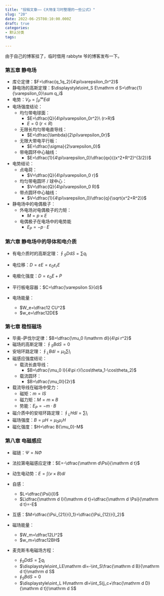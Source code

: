 ```yaml
---
title: "投稿文章——《大物复习时整理的一些公式》"
slug: "20"
date: 2022-06-25T08:10:00.000Z
draft: true
categories:
- 默认分类
tags:

---
```


由于自己的博客挂了，临时借用 rabbyte 爷的博客发布一下。

<!--more-->

### 第五章 静电场

- 库仑定律：$F=\dfrac{q_1q_2}{4\pi\varepsilon_0r^2}$
- 静电场的高斯定理：$\displaystyle\oint_S E\mathrm d S=\dfrac{1}{\varepsilon_0}\sum q_i$
- 电势：$V_P=\displaystyle\int_{P}^{\infty}E\mathrm d l$
- 电场强度结论：
  - 均匀带电球面：
    - $E=\dfrac{Q}{4\pi\varepsilon_0r^2}\ (r>R)$
    - $E=0\ (r<R)$
  - 无限长均匀带电直导线：
    - $E=\dfrac{\lambda}{2\pi\varepsilon_0r}$
  - 无限大带电平行板：
    - $E=\dfrac{\sigma}{2\varepsilon_0}$
  - 带电圆环中心轴线：
    - $E=\dfrac{1}{4\pi\varepsilon_0}\dfrac{qx}{(x^2+R^2)^{3/2}}$
- 电势结论：
  - 点电荷：
    - $V=\dfrac{Q}{4\pi\varepsilon_0 r}$
  - 均匀带电圆环 / 球中心：
    - $V=\dfrac{Q}{4\pi\varepsilon_0 R}$
  - 带点圆环中心轴线：
    - $V=\dfrac{1}{4\pi\varepsilon_0}\dfrac{q}{\sqrt{x^2+R^2}}$
- 静电场中的电偶极子：
  - 外电场对电偶极子的力矩：
    - $M=p\times E$
  - 电偶极子在电场中的电势能
    - $E_P=-p\cdot E$

### 第六章 静电场中的导体和电介质

- 有电介质时的高斯定理：$\displaystyle\oint_S D\mathrm d S=\sum q_i$
- 电位移：$D=\varepsilon E=\varepsilon_0\varepsilon_r E$
- 电极化强度：$D=\varepsilon_0E+P$
- 平行板电容器：$C=\dfrac{\varepsilon S}{d}$

- 电场能量：
  - $W_e=\dfrac12 CU^2$
  - $w_e=\dfrac12DE$

### 第七章 稳恒磁场

- 毕奥-萨伐尔定律：$B=\dfrac{\mu_0 I\mathrm dl}{4\pi r^2}$
- 磁场的高斯定理：$\displaystyle\oint_S B\mathrm dS=0$
- 安培环路定理：$\displaystyle\oint_L B\mathrm dl=\mu_0\sum I_i$
- 磁感应强度结论：
  - 载流长直导线：
    - $B=\dfrac{\mu_0 I}{4\pi r}(\cos\theta_1-\cos\theta_2)$
  - 载流圆环：
    - $B=\dfrac{\mu_0I}{2r}$
- 载流导线在磁场中受力：
  - 磁矩：$m=IS$
  - 磁力矩：$M=m\times B$
  - 势能：$E_P=-m\cdot B$
- 磁介质中的安培环路定理：$\displaystyle\oint_L H\mathrm dl=\sum I_i$
- 磁场强度：$B=\mu H=\mu_0\mu_r H$
- 磁化强度：$H=\dfrac B{\mu_0}-M$

### 第八章 电磁感应

- 磁链：$\Psi=N\Phi$

- 法拉第电磁感应定律：$E=-\dfrac{\mathrm d\Psi}{\mathrm d t}$

- 动生电动势：$E=\displaystyle\int(v\times B)\mathrm dl$

- 自感：

  - $L=\dfrac{\Psi}{I}$
  - $L\dfrac{\mathrm d I}{\mathrm d t}=\dfrac{\mathrm d \Psi}{\mathrm d t}=-E$

- 互感：$M=\dfrac{\Psi_{21}}{I_1}=\dfrac{\Psi_{12}}{I_2}$

- 磁场能量：

  - $W_m=\dfrac12LI^2$
  - $w_m=\dfrac12BH$

- 麦克斯韦电磁场方程：

  - $\displaystyle\oint_S D\mathrm dS=\sum q_i$
  - $\displaystyle\oint_LE\mathrm dl=-\int_S\frac{\mathrm d B}{\mathrm d t}\mathrm d S$
  - $\displaystyle\oint_S B\mathrm d S=0$
  - $\displaystyle\oint_L H\mathrm dl=\int_S(j_c+\frac{\mathrm d D}{\mathrm d t})\mathrm d S$

  

  


